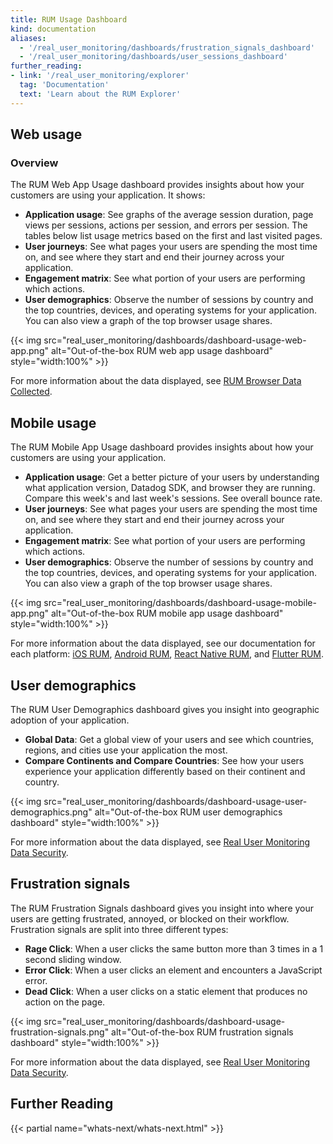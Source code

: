 ```yaml
---
title: RUM Usage Dashboard
kind: documentation
aliases:
  - '/real_user_monitoring/dashboards/frustration_signals_dashboard'
  - '/real_user_monitoring/dashboards/user_sessions_dashboard'
further_reading:
- link: '/real_user_monitoring/explorer'
  tag: 'Documentation'
  text: 'Learn about the RUM Explorer'
---
```


## Web usage

### Overview

The RUM Web App Usage dashboard provides insights about how your customers are using your application. It shows:

- **Application usage**:
  See graphs of the average session duration, page views per sessions, actions per session, and errors per session. The tables below list usage metrics based on the first and last visited pages.
- **User journeys**:
  See what pages your users are spending the most time on, and see where they start and end their journey across your application.
- **Engagement matrix**:
  See what portion of your users are performing which actions.
- **User demographics**:
  Observe the number of sessions by country and the top countries, devices, and operating systems for your application. You can also view a graph of the top browser usage shares.

{{< img src="real_user_monitoring/dashboards/dashboard-usage-web-app.png" alt="Out-of-the-box RUM web app usage dashboard" style="width:100%" >}}

For more information about the data displayed, see [RUM Browser Data Collected][1].

## Mobile usage

The RUM Mobile App Usage dashboard provides insights about how your customers are using your application.

- **Application usage**:
  Get a better picture of your users by understanding what application version, Datadog SDK, and browser they are running. Compare this week's and last week's sessions. See overall bounce rate.
- **User journeys**:
  See what pages your users are spending the most time on, and see where they start and end their journey across your application.
- **Engagement matrix**:
  See what portion of your users are performing which actions.
- **User demographics**:
  Observe the number of sessions by country and the top countries, devices, and operating systems for your application. You can also view a graph of the top browser usage shares.

{{< img src="real_user_monitoring/dashboards/dashboard-usage-mobile-app.png" alt="Out-of-the-box RUM mobile app usage dashboard" style="width:100%" >}}

For more information about the data displayed, see our documentation for each platform: [iOS RUM][2], [Android RUM][3], [React Native RUM][4], and [Flutter RUM][5].

## User demographics


The RUM User Demographics dashboard gives you insight into geographic adoption of your application.

- **Global Data**: 
  Get a global view of your users and see which countries, regions, and cities use your application the most.
- **Compare Continents and Compare Countries**:
  See how your users experience your application differently based on their continent and country.

{{< img src="real_user_monitoring/dashboards/dashboard-usage-user-demographics.png" alt="Out-of-the-box RUM user demographics dashboard" style="width:100%" >}}

For more information about the data displayed, see [Real User Monitoring Data Security][6].

## Frustration signals


The RUM Frustration Signals dashboard gives you insight into where your users are getting frustrated, annoyed, or blocked on their workflow. Frustration signals are split into three different types:

- **Rage Click**:
  When a user clicks the same button more than 3 times in a 1 second sliding window.
- **Error Click**:
  When a user clicks an element and encounters a JavaScript error.
- **Dead Click**:
  When a user clicks on a static element that produces no action on the page.

{{< img src="real_user_monitoring/dashboards/dashboard-usage-frustration-signals.png" alt="Out-of-the-box RUM frustration signals dashboard" style="width:100%" >}}

For more information about the data displayed, see [Real User Monitoring Data Security][6].

## Further Reading

{{< partial name="whats-next/whats-next.html" >}}

[1]: /real_user_monitoring/data_collected/
[2]: /real_user_monitoring/ios/data_collected/
[3]: /real_user_monitoring/android/data_collected/
[4]: /real_user_monitoring/reactnative/data_collected/
[5]: /real_user_monitoring/flutter/data_collected/
[6]: /data_security/real_user_monitoring/